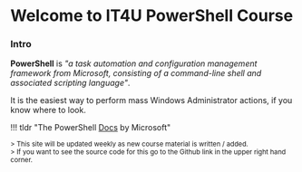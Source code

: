 # Welcome to IT4U PowerShell Course

### Intro

**PowerShell** is _"a task automation and configuration management framework from Microsoft,
consisting of a command-line shell and associated scripting language"_.

It is the easiest way to perform mass Windows Administrator actions, if you know where to look.

!!! tldr "The PowerShell [Docs](https://docs.microsoft.com/en-us/powershell/) by Microsoft"

<small>
> This site will be updated weekly as new course material is written / added.
<br>
> If you want to see the source code for this go to the Github link in the upper right hand corner.
</small>
